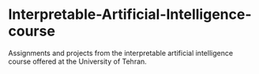 # Interpretable-Artificial-Intelligence-course
Assignments and projects from the interpretable artificial intelligence course offered at the University of Tehran.
